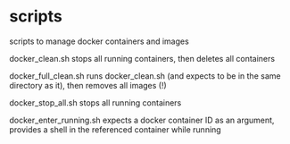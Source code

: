 scripts
=======

scripts to manage docker containers and images

docker_clean.sh stops all running containers, then deletes all containers

docker_full_clean.sh runs docker_clean.sh (and expects to be in the same directory as it), then removes all images (!)

docker_stop_all.sh stops all running containers

docker_enter_running.sh expects a docker container ID as an argument, provides a shell in the referenced container while running





